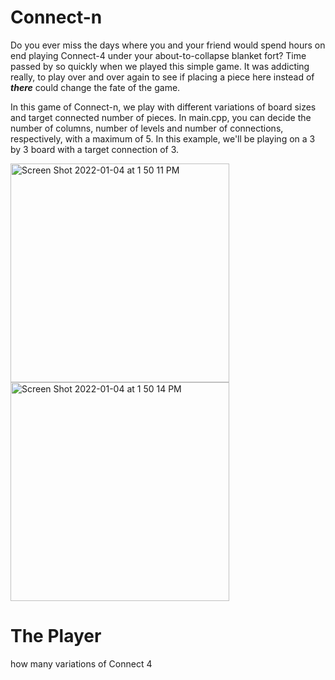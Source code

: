 # Connect-n
Do you ever miss the days where you and your friend would spend hours on end playing Connect-4 under your about-to-collapse blanket fort? Time  passed by so quickly when we played this simple game. It was addicting really, to play over and over again to see if placing a piece here instead of _**there**_ could change the fate of the game. 

In this game of Connect-n, we play with different variations of board sizes and target connected number of pieces. In main.cpp, you can decide the number of columns, number of levels and number of connections, respectively, with a maximum of 5. In this example, we'll be playing on a 3 by 3 board with a target connection of 3. 

<p float="left">

<img width="350" alt="Screen Shot 2022-01-04 at 1 50 11 PM" src="https://user-images.githubusercontent.com/81529754/148109687-a834c75d-e133-452c-8787-f06544e5c367.png">

<img width="350" alt="Screen Shot 2022-01-04 at 1 50 14 PM" src="https://user-images.githubusercontent.com/81529754/148109706-86fb66d0-cc53-4319-a035-3bf1bc828360.png">
</p>



# The Player 
how many variations of Connect 4 
